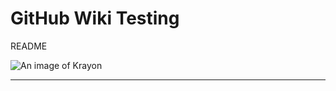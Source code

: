# GitHub Wiki Testing

README

![An image of Krayon](/wiki/images/krayon.png)

----
[//]: # ( vim: set ts=4 sw=4 et cindent tw=80 ai si syn=markdown ft=markdown: )
